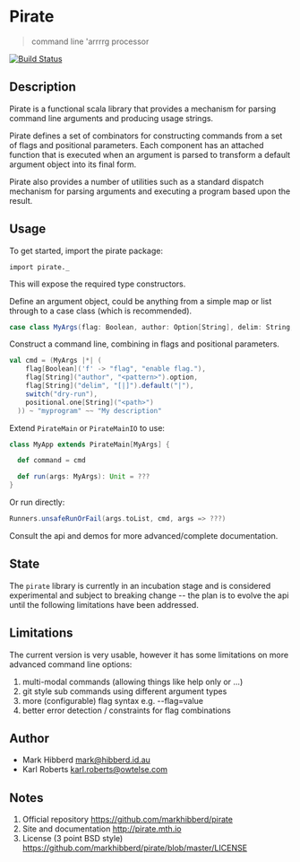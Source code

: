 Pirate
======

> command line 'arrrrg processor

[![Build Status](https://travis-ci.org/markhibberd/pirate.png)](https://travis-ci.org/markhibberd/pirate)

Description
-----------

Pirate is a functional scala library that provides a mechanism for
parsing command line arguments and producing usage strings.

Pirate defines a set of combinators for constructing commands from
a set of flags and positional parameters. Each component has an
attached function that is executed when an argument is parsed to
transform a default argument object into its final form.

Pirate also provides a number of utilities such as a standard
dispatch mechanism for parsing arguments and executing a program
based upon the result.

Usage
-----

To get started, import the pirate package:

    import pirate._

This will expose the required type constructors.

Define an argument object, could be anything from
a simple map or list through to a case class (which
is recommended).

```scala
case class MyArgs(flag: Boolean, author: Option[String], delim: String, dryRun: Boolean, path: String)
```

Construct a command line, combining in flags and positional parameters.

```scala
val cmd = (MyArgs |*| (
    flag[Boolean]('f' -> "flag", "enable flag."),
    flag[String]("author", "<pattern>").option,
    flag[String]("delim", "[|]").default("|"),
    switch("dry-run"),
    positional.one[String]("<path>")
  )) ~ "myprogram" ~~ "My description"
```

Extend `PirateMain` or `PirateMainIO` to use:

```scala
class MyApp extends PirateMain[MyArgs] {

  def command = cmd

  def run(args: MyArgs): Unit = ???
}
```

Or run directly:

```scala
Runners.unsafeRunOrFail(args.toList, cmd, args => ???)
````

Consult the api and demos for more advanced/complete documentation.

State
-----

The `pirate` library is currently in an incubation stage and is
considered experimental and subject to breaking change -- the
plan is to evolve the api until the following limitations have
been addressed.

Limitations
-----------

The current version is very usable, however it has some limitations
on more advanced command line options:

1. multi-modal commands (allowing things like help only or ...)
2. git style sub commands using different argument types
3. more (configurable) flag syntax e.g. --flag=value
4. better error detection / constraints for flag combinations


Author
------

- Mark Hibberd <mark@hibberd.id.au>
- Karl Roberts <karl.roberts@owtelse.com>

Notes
-----

1. Official repository
   https://github.com/markhibberd/pirate
2. Site and documentation
   http://pirate.mth.io
3. License (3 point BSD style)
   https://github.com/markhibberd/pirate/blob/master/LICENSE
